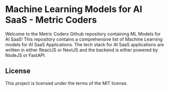 # Machine Learning Models for AI SaaS - Metric Coders

Welcome to the Metric Coders Github repository containing ML Models for AI SaaS! This repository contains a comprehensive list of Machine Learning models for AI SaaS Applications. The tech stack for AI SaaS applications are written in either ReactJS or NextJS and the backend is either powered by NodeJS or FastAPI.


## License

This project is licensed under the terms of the MIT license.

